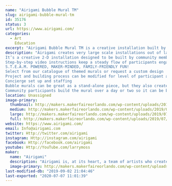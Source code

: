 ```yaml
---
name: "Airigami Bubble Mural TM"
slug: airigami-bubble-mural-tm
id: 35176
status: 3
url: https://www.airigami.com/
categories:
  - Art
    Education
excerpt: "Airigami Bubble Mural TM is a creative installation built by community members using easy to inflate and biodegradable latex balloons! It’s the perfect visual demonstration of how many small efforts can create tremendous results."
description: "Airigami creates very large scale installations out of latex balloons. We have developed a project specifically for Maker Faires that allows us to not only build an incredibly large creation that lends itself well to photos and selfies, but that also allows hundreds of attendees at a faire to participate in its construction.
It’s a creative 2-D installation designed to be built by community members using easy to inflate and biodegradable latex balloons! Designed by the experts at Airigami, this hands-on exhibit engages visitors in a communal project with maximum impact and minimal mess.
Step-by-step video instructions keep a steady flow of participants engaged. It’s the perfect visual demonstration of how many small efforts can create tremendous results. Participants are self-directed with minimal staff support, allowing them to take ownership of the project, and naturally want to be photographed along side the finished work.
S.T.E.A.M. POWERED, MAKER-MINDED, FAMILY-FRIENDLY FUN!
Select from our catalogue of themed murals or request a custom design
Project and building process can be modified for level of participant ability
Concierge set up and staffing
Bubble murals can be great as a stand-alone piece, but they also create a perfect backdrop for an optional signature sculpture, such as a giant Makey, while the community follows our instructions to build a mural representative of the location where it's built.
Community participants build the mural over a day or two so it can be built entirely by Maker Faire patrons without staff support. Airigami would provide all equipment, materials, design, and instructions. This can be a DIY project, your staff and volunteers would manage the construction, or we can deliver, setup, and provide staff to oversee it. Cost for this mural as a DIY project is $1500. To have Airigami artists on site, we’re looking at $500-$1500/day in addition to the project cost, depending on the level of support needed."
location: Unassigned
image-primary:
  thumbnail: http://makers.makerfaireorlando.com/wp-content/uploads/2019/07/7975CF9C-38B6-49BD-80C0-E45B26C8F16E-150x150.jpeg
  medium: http://makers.makerfaireorlando.com/wp-content/uploads/2019/07/7975CF9C-38B6-49BD-80C0-E45B26C8F16E-300x200.jpeg
  large: http://makers.makerfaireorlando.com/wp-content/uploads/2019/07/7975CF9C-38B6-49BD-80C0-E45B26C8F16E.jpeg
  full: http://makers.makerfaireorlando.com/wp-content/uploads/2019/07/7975CF9C-38B6-49BD-80C0-E45B26C8F16E.jpeg
website: https://www.airigami.com/
email: Info@airigami.com
twitter: Http://twitter.com/airigami
instagram: Http://instagram.com/airigami
facebook: Http://facebook.com/airigami
youtube: Http://YouTube.com/larrymoss
maker:
  name: "Airigami"
  description: "Airigami is, at its heart, a team of artists who create art and experiences entirely out of balloons—from small single sculptures to stadium-sized, record-breaking installations."
  image-primary: http://makers.makerfaireorlando.com/wp-content/uploads/2019/07/BB33DD5A-962E-4624-A07D-872E0B859BCF.jpeg
last-modified-db: "2019-09-02 21:04:46"
last-exported: "2020-07-07 11:01:39"
---
```

